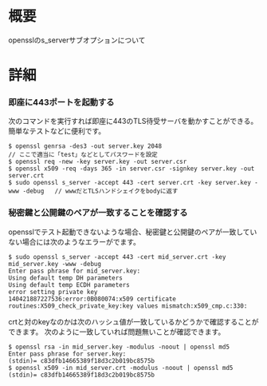 # 概要
opensslのs_serverサブオプションについて

# 詳細
### 即座に443ポートを起動する
次のコマンドを実行すれば即座に443のTLS待受サーバを動かすことができる。簡単なテストなどに便利です。
```
$ openssl genrsa -des3 -out server.key 2048                                        // ここで適当に「test」などとしてパスワードを設定
$ openssl req -new -key server.key -out server.csr
$ openssl x509 -req -days 365 -in server.csr -signkey server.key -out server.crt
$ sudo openssl s_server -accept 443 -cert server.crt -key server.key -www -debug   // wwwだとTLSハンドシェイクをbodyに返す
```

### 秘密鍵と公開鍵のペアが一致することを確認する
opensslでテスト起動できないような場合、秘密鍵と公開鍵のペアが一致していない場合には次のようなエラーがでます。
```
$ sudo openssl s_server -accept 443 -cert mid_server.crt -key mid_server.key -www -debug
Enter pass phrase for mid_server.key:
Using default temp DH parameters
Using default temp ECDH parameters
error setting private key
140421887227536:error:0B080074:x509 certificate routines:X509_check_private_key:key values mismatch:x509_cmp.c:330:
```

crtと対のkeyなのかは次のハッシュ値が一致しているかどうかで確認することができます。
次のように一致していれば問題無いことが確認できます。
```
$ openssl rsa -in mid_server.key -modulus -noout | openssl md5
Enter pass phrase for server.key:
(stdin)= c83dfb14665389f18d3c2b019bc8575b
$ openssl x509 -in mid_server.crt -modulus -noout | openssl md5
(stdin)= c83dfb14665389f18d3c2b019bc8575b
```


